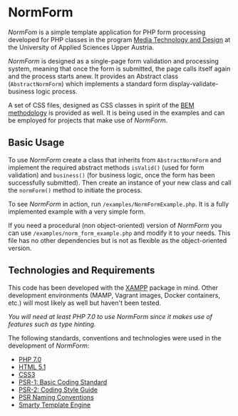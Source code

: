 # NormForm

*NormFom* is a simple template application for PHP form processing developed for PHP classes in the program [Media Technology and Design](https://www.fh-ooe.at/en/hagenberg-campus/studiengaenge/bachelor/media-technology-and-design/) at the University of Applied Sciences Upper Austria.

*NormForm* is designed as a single-page form validation and processing system, meaning that once the form is submitted, the page calls itself again and the process starts anew. It provides an Abstract class (`AbstractNormForm`) which implements a standard form display-validate-business logic process.

A set of CSS files, designed as CSS classes in spirit of the [BEM methodology](http://getbem.com/introduction/) is provided as well. It is being used in the examples and can be employed for projects that make use of *NormForm*.

## Basic Usage

To use *NormForm* create a class that inherits from `AbstractNormForm` and implement the required abstract methods `isValid()` (used for form validation) and `business()` (for business logic, once the form has been successfully submitted). Then create an instance of your new class and call the `normForm()` method to initiate the process.

To see *NormForm* in action, run ``/examples/NormFormExample.php``. It is a fully implemented example with a very simple form.

If you need a procedural (non object-oriented) version of *NormForm* you can use `/examples/norm_form_example.php` and modify it to your needs. This file has no other dependencies but is not as flexible as the object-oriented version.

## Technologies and Requirements

This code has been developed with the [XAMPP](https://www.apachefriends.org/) package in mind. Other development environments (MAMP, Vagrant images, Docker containers, etc.) will most likely as well but haven't been tested.

*You will need at least PHP 7.0 to use NormForm since it makes use of features such as type hinting.*

The following standards, conventions and technologies were used in the development of *NormForm*:

* [PHP 7.0](http://php.net/manual/en/migration70.new-features.php)
* [HTML 5.1](https://www.w3.org/TR/html51/)
* [CSS3](https://www.w3.org/Style/CSS/)
* [PSR-1: Basic Coding Standard](http://www.php-fig.org/psr/psr-1/)
* [PSR-2: Coding Style Guide](http://www.php-fig.org/psr/psr-2/)
* [PSR Naming Conventions](http://www.php-fig.org/bylaws/psr-naming-conventions/)
* [Smarty Template Engine](http://www.smarty.net/)
